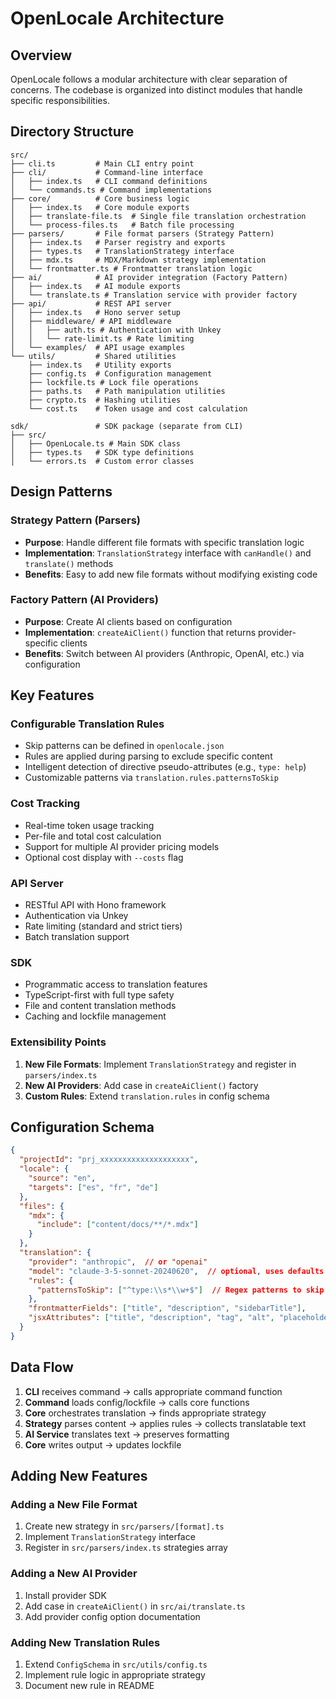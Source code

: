 # OpenLocale Architecture

## Overview

OpenLocale follows a modular architecture with clear separation of concerns. The codebase is organized into distinct modules that handle specific responsibilities.

## Directory Structure

```
src/
├── cli.ts         # Main CLI entry point
├── cli/           # Command-line interface
│   ├── index.ts   # CLI command definitions
│   └── commands.ts # Command implementations
├── core/          # Core business logic
│   ├── index.ts   # Core module exports
│   ├── translate-file.ts  # Single file translation orchestration
│   └── process-files.ts   # Batch file processing
├── parsers/       # File format parsers (Strategy Pattern)
│   ├── index.ts   # Parser registry and exports
│   ├── types.ts   # TranslationStrategy interface
│   ├── mdx.ts     # MDX/Markdown strategy implementation
│   └── frontmatter.ts # Frontmatter translation logic
├── ai/            # AI provider integration (Factory Pattern)
│   ├── index.ts   # AI module exports
│   └── translate.ts # Translation service with provider factory
├── api/           # REST API server
│   ├── index.ts   # Hono server setup
│   ├── middleware/ # API middleware
│   │   ├── auth.ts # Authentication with Unkey
│   │   └── rate-limit.ts # Rate limiting
│   └── examples/  # API usage examples
└── utils/         # Shared utilities
    ├── index.ts   # Utility exports
    ├── config.ts  # Configuration management
    ├── lockfile.ts # Lock file operations
    ├── paths.ts   # Path manipulation utilities
    ├── crypto.ts  # Hashing utilities
    └── cost.ts    # Token usage and cost calculation

sdk/               # SDK package (separate from CLI)
├── src/
│   ├── OpenLocale.ts # Main SDK class
│   ├── types.ts   # SDK type definitions
│   └── errors.ts  # Custom error classes
```

## Design Patterns

### Strategy Pattern (Parsers)
- **Purpose**: Handle different file formats with specific translation logic
- **Implementation**: `TranslationStrategy` interface with `canHandle()` and `translate()` methods
- **Benefits**: Easy to add new file formats without modifying existing code

### Factory Pattern (AI Providers)
- **Purpose**: Create AI clients based on configuration
- **Implementation**: `createAiClient()` function that returns provider-specific clients
- **Benefits**: Switch between AI providers (Anthropic, OpenAI, etc.) via configuration

## Key Features

### Configurable Translation Rules
- Skip patterns can be defined in `openlocale.json`
- Rules are applied during parsing to exclude specific content
- Intelligent detection of directive pseudo-attributes (e.g., `type: help`)
- Customizable patterns via `translation.rules.patternsToSkip`

### Cost Tracking
- Real-time token usage tracking
- Per-file and total cost calculation
- Support for multiple AI provider pricing models
- Optional cost display with `--costs` flag

### API Server
- RESTful API with Hono framework
- Authentication via Unkey
- Rate limiting (standard and strict tiers)
- Batch translation support

### SDK
- Programmatic access to translation features
- TypeScript-first with full type safety
- File and content translation methods
- Caching and lockfile management

### Extensibility Points
1. **New File Formats**: Implement `TranslationStrategy` and register in `parsers/index.ts`
2. **New AI Providers**: Add case in `createAiClient()` factory
3. **Custom Rules**: Extend `translation.rules` in config schema

## Configuration Schema

```json
{
  "projectId": "prj_xxxxxxxxxxxxxxxxxxxx",
  "locale": {
    "source": "en",
    "targets": ["es", "fr", "de"]
  },
  "files": {
    "mdx": {
      "include": ["content/docs/**/*.mdx"]
    }
  },
  "translation": {
    "provider": "anthropic",  // or "openai"
    "model": "claude-3-5-sonnet-20240620",  // optional, uses defaults
    "rules": {
      "patternsToSkip": ["^type:\\s*\\w+$"]  // Regex patterns to skip
    },
    "frontmatterFields": ["title", "description", "sidebarTitle"],
    "jsxAttributes": ["title", "description", "tag", "alt", "placeholder", "label"]
  }
}
```

## Data Flow

1. **CLI** receives command → calls appropriate command function
2. **Command** loads config/lockfile → calls core functions
3. **Core** orchestrates translation → finds appropriate strategy
4. **Strategy** parses content → applies rules → collects translatable text
5. **AI Service** translates text → preserves formatting
6. **Core** writes output → updates lockfile

## Adding New Features

### Adding a New File Format
1. Create new strategy in `src/parsers/[format].ts`
2. Implement `TranslationStrategy` interface
3. Register in `src/parsers/index.ts` strategies array

### Adding a New AI Provider
1. Install provider SDK
2. Add case in `createAiClient()` in `src/ai/translate.ts`
3. Add provider config option documentation

### Adding New Translation Rules
1. Extend `ConfigSchema` in `src/utils/config.ts`
2. Implement rule logic in appropriate strategy
3. Document new rule in README